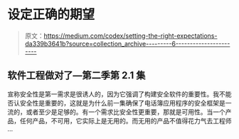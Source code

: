 # 设定正确的期望

> 原文：<https://medium.com/codex/setting-the-right-expectations-da339b3641b?source=collection_archive---------6----------------------->

## 软件工程做对了—第二季第 2.1 集

宣称安全性是第一需求是很诱人的，因为它强调了构建安全软件的重要性。我不能否认安全性是重要的，这就是为什么前一集确保了电话簿应用程序的安全框架是一流的，或者至少是足够的。有一个需求比安全性更重要，那就是可用性。当一个产品，任何产品，不可用，它实际上是无用的。而无用的产品不值得花力气去工程师 …